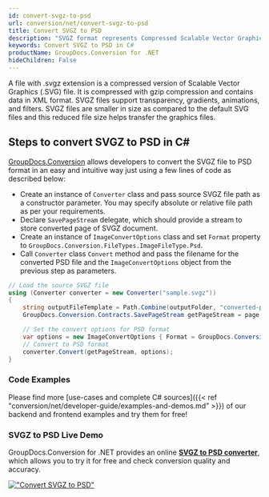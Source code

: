 ```yaml
---
id: convert-svgz-to-psd
url: conversion/net/convert-svgz-to-psd
title: Convert SVGZ to PSD
description: "SVGZ format represents Compressed Scalable Vector Graphics File with .svgz extension. Learn how to convert SVGZ to PSD file programmatically in C# language using GroupDocs.Conversion for .NET library."
keywords: Convert SVGZ to PSD in C#
productName: GroupDocs.Conversion for .NET
hideChildren: False
---
```


A file with .svgz extension is a compressed version of Scalable Vector Graphics (.SVG) file. It is compressed with gzip compression and contains data in XML format. SVGZ files support transparency, gradients, animations, and filters. SVGZ files are smaller in size as compared to the default SVG files and this reduced file size helps transfer the graphics files.

## Steps to convert SVGZ to PSD in C#

[GroupDocs.Conversion](https://products.groupdocs.com/conversion/net) allows developers to convert the SVGZ file to PSD format in an easy and intuitive way just using a few lines of code as described below:

* Create an instance of `Converter` class and pass source SVGZ file path as a constructor parameter. You may specify absolute or relative file path as per your requirements. 
* Declare `SavePageStream` delegate, which should provide a stream to store converted page of SVGZ document.
* Create an instance of `ImageConvertOptions` class and set `Format` property to `GroupDocs.Conversion.FileTypes.ImageFileType.Psd`.
* Call `Converter` class `Convert` method and pass the filename for the converted PSD file and the `ImageConvertOptions` object from the previous step as parameters.

```csharp
// Load the source SVGZ file
using (Converter converter = new Converter("sample.svgz"))
{
    string outputFileTemplate = Path.Combine(outputFolder, "converted-page-{0}.psd");
    GroupDocs.Conversion.Contracts.SavePageStream getPageStream = page => new FileStream(string.Format(outputFileTemplate, page), FileMode.Create);

    // Set the convert options for PSD format
    var options = new ImageConvertOptions { Format = GroupDocs.Conversion.FileTypes.ImageFileType.Psd };   
    // Convert to PSD format
    converter.Convert(getPageStream, options);
}
```

### Code Examples

Please find more [use-cases and complete C# sources]({{< ref "conversion/net/developer-guide/examples-and-demos.md" >}}) of our backend and frontend examples and try them for free!

### SVGZ to PSD Live Demo

GroupDocs.Conversion for .NET provides an online [**SVGZ to PSD converter**](https://products.groupdocs.app/conversion/svgz-to-psd), which allows you to try it for free and check conversion quality and accuracy.

[!["Convert SVGZ to PSD"](conversion/net/images/convert-to-psd/convert-svgz-to-psd.png)](https://products.groupdocs.app/conversion/svgz-to-psd)